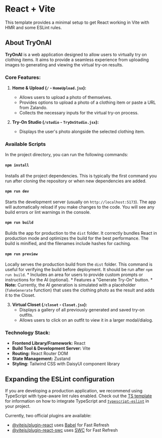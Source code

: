 # React + Vite

This template provides a minimal setup to get React working in Vite with HMR and some ESLint rules.

## About TryOnAI

**TryOnAI** is a web application designed to allow users to virtually try on clothing items. It aims to provide a seamless experience from uploading images to generating and viewing the virtual try-on results.

### Core Features:

1.  **Home & Upload (`/` - `HomeUpload.jsx`):**
    *   Allows users to upload a photo of themselves.
    *   Provides options to upload a photo of a clothing item or paste a URL from Zalando.
    *   Collects the necessary inputs for the virtual try-on process.

2.  **Try-On Studio (`/studio` - `TryOnStudio.jsx`):**
    *   Displays the user's photo alongside the selected clothing item.

### Available Scripts

In the project directory, you can run the following commands:

#### `npm install`

Installs all the project dependencies. This is typically the first command you run after cloning the repository or when new dependencies are added.

#### `npm run dev`

Starts the development server (usually on `http://localhost:5173`).
The app will automatically reload if you make changes to the code.
You will see any build errors or lint warnings in the console.

#### `npm run build`

Builds the app for production to the `dist` folder.
It correctly bundles React in production mode and optimizes the build for the best performance.
The build is minified, and the filenames include hashes for caching.

#### `npm run preview`

Locally serves the production build from the `dist` folder. This command is useful for verifying the build before deployment. It should be run after `npm run build`.
    *   Includes an area for users to provide custom prompts or instructions for the AI (optional).
    *   Features a "Generate Try-On" button.
    *   **Note:** Currently, the AI generation is simulated with a placeholder (`fakeGenerate` function) that uses the clothing photo as the result and adds it to the Closet.

3.  **Virtual Closet (`/closet` - `Closet.jsx`):**
    *   Displays a gallery of all previously generated and saved try-on outfits.
    *   Allows users to click on an outfit to view it in a larger modal/dialog.

### Technology Stack:

*   **Frontend Library/Framework:** React
*   **Build Tool & Development Server:** Vite
*   **Routing:** React Router DOM
*   **State Management:** Zustand
*   **Styling:** Tailwind CSS with DaisyUI component library

## Expanding the ESLint configuration

If you are developing a production application, we recommend using TypeScript with type-aware lint rules enabled. Check out the [TS template](https://github.com/vitejs/vite/tree/main/packages/create-vite/template-react-ts) for information on how to integrate TypeScript and [`typescript-eslint`](https://typescript-eslint.io) in your project.

Currently, two official plugins are available:

- [@vitejs/plugin-react](https://github.com/vitejs/vite-plugin-react/blob/main/packages/plugin-react) uses [Babel](https://babeljs.io/) for Fast Refresh
- [@vitejs/plugin-react-swc](https://github.com/vitejs/vite-plugin-react/blob/main/packages/plugin-react-swc) uses [SWC](https://swc.rs/) for Fast Refresh
